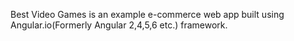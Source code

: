 Best Video Games is an example e-commerce web app built using Angular.io(Formerly Angular 2,4,5,6 etc.) framework. 
